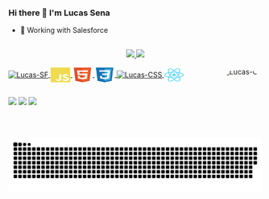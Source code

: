 ### Hi there 👋 I'm Lucas Sena

- 🔭 Working with Salesforce
##
<div align="center">
  <a href="https://github.com/lucassena3">
  <img height="180em" src="https://github-readme-stats-sigma-five.vercel.app/api?username=lucassena3&show_icons=true&theme=dark&include_all_commits=true&count_private=true"/>
  <img height="180em" src="https://github-readme-stats-sigma-five.vercel.app/api/top-langs/?username=lucassena96&layout=compact&langs_count=7&theme=dark"/>
</div>

</div>
<div style="display: inline_block"><br>
  <img align="center" alt="Lucas-SF" height="40" width="40" src="https://cdn.jsdelivr.net/gh/devicons/devicon/icons/salesforce/salesforce-original.svg" />
  <img align="center" alt="Lucas-Js" height="30" width="40" src="https://raw.githubusercontent.com/devicons/devicon/master/icons/javascript/javascript-plain.svg">
  <img align="center" alt="Lucas-HTML" height="30" width="40" src="https://raw.githubusercontent.com/devicons/devicon/master/icons/html5/html5-original.svg">
  <img align="center" alt="Lucas-CSS" height="30" width="40" src="https://raw.githubusercontent.com/devicons/devicon/master/icons/css3/css3-original.svg">
  <img align="center" alt="Lucas-CSS" height="30" width="40" src="https://cdn.jsdelivr.net/gh/devicons/devicon/icons/java/java-original.svg" />
  <img align="center" alt="Lucas-React" height="30" width="40" src="https://raw.githubusercontent.com/devicons/devicon/master/icons/react/react-original.svg">
  <img align="right" alt="Lucas-Gif" height="140" style="border-radius:50px;" src="https://media.giphy.com/media/qgQUggAC3Pfv687qPC/giphy.gif">
</div>

##

<div>
  <a href="https://www.linkedin.com/in/lucassena96" target="_blank"><img src="https://img.shields.io/badge/-LinkedIn-%230077B5?style=for-the-badge&logo=linkedin&logoColor=white" target="_blank"></a> 
  <a href = "mailto:lucas.souza@everymind.com.br"><img src="https://img.shields.io/badge/Microsoft_Outlook-0078D4?style=for-the-badge&logo=microsoft-outlook&logoColor=white" target="_blank"></a>
  <a href="https://instagram.com/lucassena96" target="_blank"><img src="https://img.shields.io/badge/-Instagram-%23E4405F?style=for-the-badge&logo=instagram&logoColor=white" target="_blank"></a>
  
  ![Snake animation](https://github.com/lucassena3/lucassena3/blob/output/github-contribution-grid-snake.svg)
  
</div>
